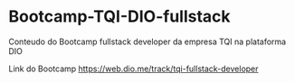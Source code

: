 # Bootcamp-TQI-DIO-fullstack

Conteudo do Bootcamp fullstack developer da empresa TQI na plataforma DIO

Link do Bootcamp
https://web.dio.me/track/tqi-fullstack-developer
